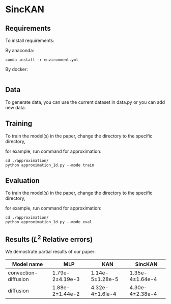 # SincKAN
## Requirements

To install requirements:

By anaconda:
```setup
conda install -r environment.yml
```

By docker:
```setupd

```

## Data

To generate data, you can use the current dataset in data.py or you can add new data.

## Training

To train the model(s) in the paper, change the directory to the specific directory,

for example, run command for approximation:

```train
cd ./approximation/
python approximation_1d.py --mode train
```

## Evaluation

To train the model(s) in the paper, change the directory to the specific directory,

for example, run command for approximation:

```train
cd ./approximation/
python approximation_1d.py --mode eval
```

## Results ($L^2$ Relative errors)
We demostrate partial results of our paper:

| Model name     | MLP             | KAN             | SincKAN         | 
| -------------- |-----------------|-----------------|-----------------|
| convection-diffusion | 1.79e-2±4.19e-3 | 1.14e-5±1.28e-5 | 1.35e-4±1.64e-4 |
| diffusion | 1.88e-2±1.44e-2 | 4.32e-4±1.6le-4 | 4.30e-4±2.38e-4 | 
